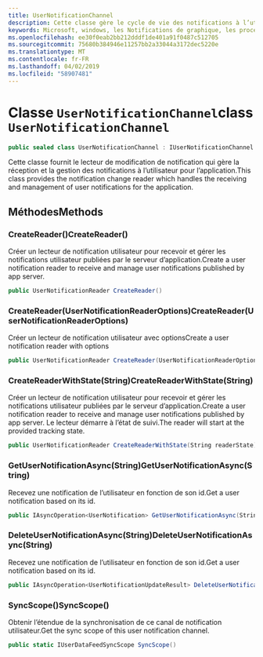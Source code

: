 ```yaml
---
title: UserNotificationChannel
description: Cette classe gère le cycle de vie des notifications à l’utilisateur.
keywords: Microsoft, windows, les Notifications de graphique, les procédures relatives à Windows
ms.openlocfilehash: ee30f0eab2bb212dddf1de401a91f0487c512705
ms.sourcegitcommit: 75680b384946e11257bb2a33044a3172dec5220e
ms.translationtype: MT
ms.contentlocale: fr-FR
ms.lasthandoff: 04/02/2019
ms.locfileid: "58907481"
---
```

# <a name="class-usernotificationchannel"></a><span data-ttu-id="1501e-104">Classe `UserNotificationChannel`</span><span class="sxs-lookup"><span data-stu-id="1501e-104">class `UserNotificationChannel`</span></span>

```C#
public sealed class UserNotificationChannel : IUserNotificationChannel
```

<span data-ttu-id="1501e-105">Cette classe fournit le lecteur de modification de notification qui gère la réception et la gestion des notifications à l’utilisateur pour l’application.</span><span class="sxs-lookup"><span data-stu-id="1501e-105">This class provides the notification change reader which handles the receiving and management of user notifications for the application.</span></span> 

## <a name="methods"></a><span data-ttu-id="1501e-106">Méthodes</span><span class="sxs-lookup"><span data-stu-id="1501e-106">Methods</span></span>

### <a name="createreader"></a><span data-ttu-id="1501e-107">CreateReader()</span><span class="sxs-lookup"><span data-stu-id="1501e-107">CreateReader()</span></span> 
<span data-ttu-id="1501e-108">Créer un lecteur de notification utilisateur pour recevoir et gérer les notifications utilisateur publiées par le serveur d’application.</span><span class="sxs-lookup"><span data-stu-id="1501e-108">Create a user notification reader to receive and manage user notifications published by app server.</span></span>
```C#
public UserNotificationReader CreateReader()
```

### <a name="createreaderusernotificationreaderoptions"></a><span data-ttu-id="1501e-109">CreateReader(UserNotificationReaderOptions)</span><span class="sxs-lookup"><span data-stu-id="1501e-109">CreateReader(UserNotificationReaderOptions)</span></span> 
<span data-ttu-id="1501e-110">Créer un lecteur de notification utilisateur avec options</span><span class="sxs-lookup"><span data-stu-id="1501e-110">Create a user notification reader with options</span></span> 
```C#
public UserNotificationReader CreateReader(UserNotificationReaderOptions options)
```

### <a name="createreaderwithstatestring"></a><span data-ttu-id="1501e-111">CreateReaderWithState(String)</span><span class="sxs-lookup"><span data-stu-id="1501e-111">CreateReaderWithState(String)</span></span> 
<span data-ttu-id="1501e-112">Créer un lecteur de notification utilisateur pour recevoir et gérer les notifications utilisateur publiées par le serveur d’application.</span><span class="sxs-lookup"><span data-stu-id="1501e-112">Create a user notification reader to receive and manage user notifications published by app server.</span></span> <span data-ttu-id="1501e-113">Le lecteur démarre à l’état de suivi.</span><span class="sxs-lookup"><span data-stu-id="1501e-113">The reader will start at the provided tracking state.</span></span> 
```C#
public UserNotificationReader CreateReaderWithState(String readerState)
```

### <a name="getusernotificationasyncstring"></a><span data-ttu-id="1501e-114">GetUserNotificationAsync(String)</span><span class="sxs-lookup"><span data-stu-id="1501e-114">GetUserNotificationAsync(String)</span></span>
<span data-ttu-id="1501e-115">Recevez une notification de l’utilisateur en fonction de son id.</span><span class="sxs-lookup"><span data-stu-id="1501e-115">Get a user notification based on its id.</span></span> 
```C#
public IAsyncOperation<UserNotification> GetUserNotificationAsync(String notificationId)
```

### <a name="deleteusernotificationasyncstring"></a><span data-ttu-id="1501e-116">DeleteUserNotificationAsync(String)</span><span class="sxs-lookup"><span data-stu-id="1501e-116">DeleteUserNotificationAsync(String)</span></span>
<span data-ttu-id="1501e-117">Recevez une notification de l’utilisateur en fonction de son id.</span><span class="sxs-lookup"><span data-stu-id="1501e-117">Get a user notification based on its id.</span></span> 
```C#
public IAsyncOperation<UserNotificationUpdateResult> DeleteUserNotificationAsync(String notificationId)
```

### <a name="syncscope"></a><span data-ttu-id="1501e-118">SyncScope()</span><span class="sxs-lookup"><span data-stu-id="1501e-118">SyncScope()</span></span>
<span data-ttu-id="1501e-119">Obtenir l’étendue de la synchronisation de ce canal de notification utilisateur.</span><span class="sxs-lookup"><span data-stu-id="1501e-119">Get the sync scope of this user notification channel.</span></span>
```C#
public static IUserDataFeedSyncScope SyncScope()
```